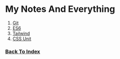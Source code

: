 # My Notes And Everything

1. [Git](./git/README.md)
2. [ES6](./ES6/README.md)
3. [Tailwind](./tailwind/README.md)
4. [CSS Unit](./css-unit/README.md)

### [Back To Index](../README.md)